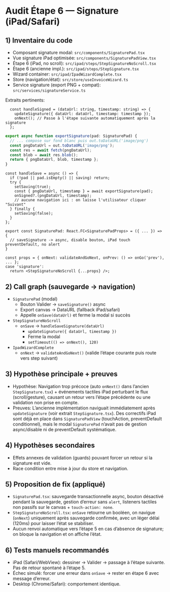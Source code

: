 # Audit Étape 6 — Signature (iPad/Safari)

## 1) Inventaire du code

- Composant signature modal: `src/components/SignaturePad.tsx`
- Vue signature iPad optimisée: `src/components/SignaturePadView.tsx`
- Étape 6 (iPad, no scroll): `src/ipad/steps/StepSignatureNoScroll.tsx`
- Étape 6 (ancienne impl.): `src/ipad/steps/StepSignature.tsx`
- Wizard container: `src/ipad/IpadWizardComplete.tsx`
- Store (navigation/état): `src/store/useInvoiceWizard.ts`
- Service signature (export PNG + compat): `src/services/signatureService.ts`

Extraits pertinents:

```9:52:src/ipad/steps/StepSignature.tsx
  const handleSigned = (dataUrl: string, timestamp: string) => {
    updateSignature({ dataUrl: dataUrl, timestamp: timestamp });
    onNext(); // Passe à l'étape suivante automatiquement après la signature
  };
```

```1:70:src/services/signatureService.ts
export async function exportSignature(pad: SignaturePad) {
  // ... compose sur fond blanc puis out.toDataURL('image/png')
  const pngDataUrl = out.toDataURL('image/png');
  const res = await fetch(pngDataUrl);
  const blob = await res.blob();
  return { pngDataUrl, blob, timestamp };
}
```

```14:205:src/components/SignaturePadView.tsx
const handleSave = async () => {
  if (!pad || pad.isEmpty() || saving) return;
  try {
    setSaving(true);
    const { pngDataUrl, timestamp } = await exportSignature(pad);
    onSigned?.(pngDataUrl, timestamp);
    // aucune navigation ici : on laisse l'utilisateur cliquer "Suivant"
  } finally {
    setSaving(false);
  }
};
```

```1:139:src/components/SignaturePad.tsx (après refactor)
export const SignaturePad: React.FC<SignaturePadProps> = ({ ... }) => {
  // saveSignature -> async, disable bouton, iPad touch preventDefault, no alert
}
```

```28:220:src/ipad/IpadWizardComplete.tsx
const props = { onNext: validateAndGoNext, onPrev: () => onGo('prev'), ... };
case 'signature':
  return <StepSignatureNoScroll {...props} />;
```

## 2) Call graph (sauvegarde → navigation)

- `SignaturePad` (modal)
  - Bouton Valider → `saveSignature()` async
  - Export canvas → DataURL (fallback iPad/safari)
  - Appelle `onSave(dataUrl)` et ferme la modal si succès
- `StepSignatureNoScroll`
  - `onSave` → `handleSaveSignature(dataUrl)`
    - `updateSignature({ dataUrl, timestamp })`
    - Ferme la modal
    - `setTimeout(() => onNext(), 120)`
- `IpadWizardComplete`
  - `onNext` → `validateAndGoNext()` (valide l’étape courante puis route vers step suivant)

## 3) Hypothèse principale + preuves

- Hypothèse: Navigation trop précoce (auto `onNext()` dans l’ancien `StepSignature.tsx`) + événements tactiles iPad perturbant le flux (scroll/gesture), causant un retour vers l’étape précédente ou une validation non prise en compte.
- Preuves: L’ancienne implémentation naviguait immédiatement après `updateSignature` (voir extrait `StepSignature.tsx`). Des correctifs iPad sont déjà en place dans `SignaturePadView` (touchAction, preventDefault conditionnel), mais le modal `SignaturePad` n’avait pas de gestion async/disable ni de preventDefault systématique.

## 4) Hypothèses secondaires

- Effets annexes de validation (guards) pouvant forcer un retour si la signature est vide.
- Race condition entre mise à jour du store et navigation.

## 5) Proposition de fix (appliqué)

- `SignaturePad.tsx`: sauvegarde transactionnelle async, bouton désactivé pendant la sauvegarde, gestion d’erreur sans `alert`, listeners tactiles non passifs sur le canvas + `touch-action: none`.
- `StepSignatureNoScroll.tsx`: `onSave` retourne un booléen, on navigue (`onNext`) uniquement après sauvegarde confirmée, avec un léger délai (120ms) pour laisser l’état se stabiliser.
- Aucun renvoi automatique vers l’étape 5 en cas d’absence de signature; on bloque la navigation et on affiche l’état.

## 6) Tests manuels recommandés

- iPad (Safari/WebView): dessiner → Valider → passage à l’étape suivante. Pas de retour spontané à l’étape 5.
- Échec simulé: forcer une erreur dans `onSave` → rester en étape 6 avec message d’erreur.
- Desktop (Chrome/Safari): comportement identique.
